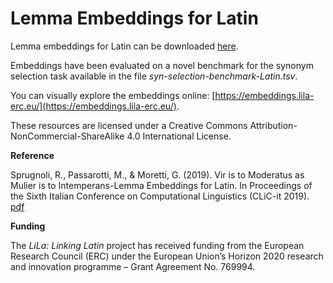 # Lemma Embeddings for Latin
Lemma embeddings for Latin can be downloaded [here](https://embeddings.lila-erc.eu/).

Embeddings have been evaluated on a novel benchmark for the synonym selection task available in the file *syn-selection-benchmark-Latin.tsv*.

You can visually explore the embeddings online: [https://embeddings.lila-erc.eu/](https://embeddings.lila-erc.eu/).

These resources are licensed under a Creative Commons Attribution-NonCommercial-ShareAlike 4.0 International License.

**Reference**

Sprugnoli, R., Passarotti, M., & Moretti, G. (2019). Vir is to Moderatus as Mulier is to Intemperans-Lemma Embeddings for Latin. In Proceedings of the Sixth Italian Conference on Computational Linguistics (CLiC-it 2019). [pdf](http://ceur-ws.org/Vol-2481/paper69.pdf)

**Funding**

The *LiLa: Linking Latin* project has received funding from the European Research Council (ERC) under the European Union’s Horizon 2020 research and innovation programme – Grant Agreement No. 769994.
